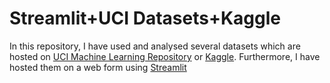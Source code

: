 # Streamlit+UCI Datasets+Kaggle
In this repository, I have used and analysed several datasets which are hosted on [UCI Machine Learning Repository](https://archive.ics.uci.edu/ml/index.php) or [Kaggle](https://www.kaggle.com).
Furthermore, I have hosted them on a web form using [Streamlit](https://www.streamlit.io)
